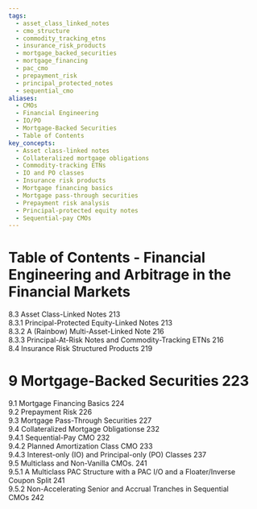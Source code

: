 ```yaml
---
tags:
  - asset_class_linked_notes
  - cmo_structure
  - commodity_tracking_etns
  - insurance_risk_products
  - mortgage_backed_securities
  - mortgage_financing
  - pac_cmo
  - prepayment_risk
  - principal_protected_notes
  - sequential_cmo
aliases:
  - CMOs
  - Financial Engineering
  - IO/PO
  - Mortgage-Backed Securities
  - Table of Contents
key_concepts:
  - Asset class-linked notes
  - Collateralized mortgage obligations
  - Commodity-tracking ETNs
  - IO and PO classes
  - Insurance risk products
  - Mortgage financing basics
  - Mortgage pass-through securities
  - Prepayment risk analysis
  - Principal-protected equity notes
  - Sequential-pay CMOs
---
```


# Table of Contents - Financial Engineering and Arbitrage in the Financial Markets
8.3 Asset Class-Linked Notes 213   
8.3.1 Principal-Protected Equity-Linked Notes 213   
8.3.2 A (Rainbow) Multi-Asset-Linked Note 216   
8.3.3 Principal-At-Risk Notes and Commodity-Tracking ETNs 216   
8.4 Insurance Risk Structured Products 219  

# 9 Mortgage-Backed Securities 223  

9.1 Mortgage Financing Basics 224   
9.2 Prepayment Risk 226   
9.3 Mortgage Pass-Through Securities 227   
9.4 Collateralized Mortgage Obligationse 232   
9.4.1 Sequential-Pay CMO 232   
9.4.2 Planned Amortization Class CMO 233   
9.4.3 Interest-only (IO) and Principal-only (PO) Classes 237   
9.5 Multiclass and Non-Vanilla CMOs. 241   
9.5.1 A Multiclass PAC Structure with a PAC I/O and a Floater/Inverse   
Coupon Split 241   
9.5.2 Non-Accelerating Senior and Accrual Tranches in Sequential   
CMOs 242  
